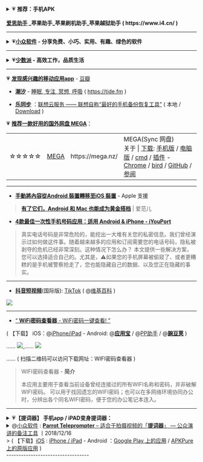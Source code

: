 <details>
    <summary>💗 <b>推荐：手机APK   <br><br>
	<a href="https://www.i4.cn/)" title="【爱思助手官网】_苹果助手_苹果刷机助手_苹果越狱助手 ( https://www.i4.cn/ ) ">爱思助手</a> _苹果助手_苹果刷机助手_苹果越狱助手 ( https://www.i4.cn/ ) </b>
	</summary>  <br>
<p>
<a href="https://go.choong.net/app" title="扫描二维码可以访问本网址:https://go.choong.net/app">
 <img src="https://github.com/taoste/Hello-World/blob/master/Tools/apk/apk-qrcode.png?raw=true"/></a>
<a href="https://www.wandoujia.com/" title="扫描二维码可以访问【豌豆荚手机助手】-海量安卓APP应用与游戏免费下载">
<img src="https://github.com/taoste/Hello-World/blob/master/Tools/apk/wandoujia-qrcode.png?raw=true"/></a>
<a href="https://sj.qq.com/" title="扫描二维码可以访问【应用宝】官网 - 腾讯出品">
<img src="https://github.com/taoste/Hello-World/blob/master/Tools/apk/txyyb-qrcode.png?raw=true"/></a>
<a href="https://apkpure.com/cn/" title=" 【需科学上网】扫描二维码可以访问:使用APKPure APK下载器在线极速下载原版应用 - APKPure官网">
<img src="https://github.com/taoste/Hello-World/blob/master/Tools/apk/APKPure-qrcode.png?raw=true"/></a>
<a href="https://go.choong.net/apple" title="扫描二维码可以访问【苹果Apple-Tool导航】">
<img src="https://github.com/taoste/Hello-World/raw/master/Tools/Apple%20iTunes/Apple-qrcode.png?raw=true"/></a>
</p>
</details>

----------------------------------

<details>
    <summary>
      💗<b><a href="https://www.appinn.com/">小众软件</a> - 分享免费、小巧、实用、有趣、绿色的软件</b>
     </summary>     
   <table> 
       <tr> 
         <td>
        <li><a href="https://www.appinn.com/forghetti/">Forghetti - 不保存密码数据的密码管理器</a> @<a href="https://www.forghetti.com/eng/download/a">Download</a> | <a href="https://www.appinn.com/">小众软件</a></li>
      <li><a href="https://www.appinn.com/alphabet-letter-confidence/">Alphabet - 适合2+岁小朋友，从 ABC 开始学字母[iOS 限免]</a> @<a href="https://itunes.apple.com/app/alphabet-letter-confidence/id484776617">App Store</a> | <a href="https://www.appinn.com/">小众软件</a></li>
      <li><a href="https://www.appinn.com/musicolet-music-player/">Musicolet Music Player - 个人已知安卓下最省心的音乐播放器</a> @<a href="https://590m.com/file/15690961-449565760">Download</a> | <a href="https://www.appinn.com/">小众软件</a></li>
>  Musicolet Music Player 是一款 Android 下的本地音乐播放器，无需联网权限，免费、小巧、无广告，只有 1.98MB 大小。被发现频道的 @C-Entropy 同学誉为：个人已知安卓下最省心的音乐播放器。@Appinn
        </td> 
			      <td> &nbsp; </td>
      </tr> 
    </table> 
</details>

<hr>

<details>
    <summary>
      💗<b><a href="https://sspai.com/">少数派</a> - 高效工作，品质生活</b>
     </summary>   
 <table> 
       <tr> 
         <td>
<li>1. X Progress：https://sspai.com/s/KP9v</li>

<li> 2. PomoNow 2：https://sspai.com/s/K1Q2 </li>

<li>3. Sorted³：https://sspai.com/s/Ke0P </li>

<li> 4. 滴答清单：https://sspai.com/s/z5N8 </li>

<li> 5. Fantastical：https://sspai.com/s/zlVG </li>

<li> 6. Timepage：https://sspai.com/s/nXRD </li>

<li> 7. Calendars：https://sspai.com/s/z2g0 </li>

<li> 8. 滴墨书摘：https://sspai.com/s/zwmP </li>

<li> 少数派正版软件商城：https://sspai.com/item/57 </li>

<li> 9. 微信读书：https://sspai.com/s/K3ad </li>

<li> 10. 豆瓣：https://sspai.com/s/nrOR </li>

<li> 11. Sigma Planner：https://sspai.com/s/z2gm </li>

<li> 12. 课程时间表：https://sspai.com/s/nXRZ </li>

<li> 13. 懒饭：https://sspai.com/s/JvE7 </li>

<li> 14. YaoYao：https://sspai.com/s/KxW2 </li>

<li> 15. NOMO：https://sspai.com/s/JDlY </li>

<li> 16. 网易严选：https://sspai.com/s/JYN3 </li>

<li> 17. 招商银行：https://sspai.com/s/nAW2 </li>
</td> 
<td> &nbsp; </td>
      </tr> 
    </table> 
</details>

<hr>

💗 [**发现感兴趣的移动应用app**](https://www.douban.com/app/) - [豆瓣](https://www.douban.com/)

- [**潮汐**](https://pim.lenovo.com/contact/portal/pim/index.shtml) - [睡眠, 专注, 冥想, 呼吸](https://github.com/taoste/Hello-World/tree/master/Tools/tide) ( https://tide.fm ) 

- [**乐同步**](https://pim.lenovo.com/contact/portal/pim/index.shtml) ：[联想云服务 —— 联想自称“最好的手机备份恢复工具”](https://github.com/taoste/Hello-World/tree/master/Tools/apk/pim) ( 本地 / [Download](https://github.com/taoste/Hello-World/raw/master/Tools/apk/pim/4719-2019-08-05062338-1565000618714.apk) )

💗 [**推荐一款好用的国外网盘 MEGA**](https://github.com/taoste/Hello-World/blob/master/Tools/MEGA网盘/)：

<table><tr>
        <td>☆☆☆☆☆</td>
        <td> <a href="https://mega.nz/" title="MEGA(sync网盘-中文界面)https://mega.nz/
          可靠安全的云端服务就是这么简单！现在就在MEGA终端至终端加密云端协作平台上创建一个帐号，并获得 50 GB *免费储存空间！">MEGA</a> </td>
          <td>https://mega.nz/</td>
        <td>MEGA(Sync 网盘) <br>
          关于 | <a href="https://mega.nz/start" title="MEGA(Sync 网盘)">下载</a>:
          <a href="https://mega.nz/mobile" title="手机应用 | MEGA(Sync 网盘)">手机版</a> / 
          <a href="https://mega.nz/sync" title="桌面应用程序 | MEGA(Sync 网盘)">电脑版</a> / 
          <a href="https://mega.nz/cmd" title="桌面应用程序 | MEGA(Sync 网盘)">cmd</a> / 
          <a href="https://mega.nz/extensions" title="插件/扩展程序 | MEGA(Sync 网盘)">插件</a> - 
          <a href="https://chrome.google.com/webstore/detail/mega/bigefpfhnfcobdlfbedofhhaibnlghod?hl=zh-CN" title="Chrome浏览器插件 | MEGA(Sync 网盘)">Chrome</a> / 
          <a href="https://mega.nz/bird" title="MEGA扩展程序Thunderbird雷鸟®
                    使用MEGA的Mozilla Thunderbird邮件客户端扩展程序，让您在寄送电子邮件时也能发送大型文件。">bird</a>  /
          <a href="https://github.com/meganz/MEGAsync/blob/master/README.md" title="开源：可以独立验证我们加密模型的正确性。
高级用户：GitHub包含有关MEGA桌面应用程序的功能以及每个平台的使用说明，并描述了如何从我们的公共源GItHub存储库构建它。">GitHub</a> /
          <a href="https://www.jianshu.com/p/44741a9e243f" title="网盘可以良心到什么程度? 试试MEGA吧! - 简书">参阅</a>
        </td>
    </tr> 
</table>

-----------------------------------------------------------------------

- [**手動將內容從Android 裝置轉移至iOS 裝置**](https://support.apple.com/zh-hk/HT205063) - Apple 支援

> [**有了它们，Android 和 Mac 也能成为黄金搭档**](https://www.ifanr.com/app/720872) | 爱范儿

- [**4款最佳一次性手机号码应用：适用 Android & iPhone - iYouPort**](https://www.iyouport.org/4%E6%AC%BE%E6%9C%80%E4%BD%B3%E4%B8%80%E6%AC%A1%E6%80%A7%E6%89%8B%E6%9C%BA%E5%8F%B7%E7%A0%81%E5%BA%94%E7%94%A8%EF%BC%9A%E9%80%82%E7%94%A8-android-iphone/)

> 真实电话号码是非常危险的，能挖出一大堆有关您的私密信息。我们曾经演示过如何做这件事。随着越来越多的应用和订阅需要您的电话号码，隐私被剥夺的危机已经非常深刻。这种情况下怎么办？
> 本文提供一些解决方案，您可以选择适合自己的。尤其是，⚠️如果您的手机屏幕被偷窥了、或者更糟糕的是手机被警察抢走了，您也能隐藏自己的数据、以及您正在隐藏的事实。

----------------------------------

- [**抖音短视频**](https://www.douyin.com/)(国际版): [TikTok](https://www.tiktok.com/) ( @[维基百科](https://zh.wikipedia.org/wiki/%E6%8A%96%E9%9F%B3%E7%9F%AD%E8%A7%86%E9%A2%91) )
 
<p><a href="https://itunes.apple.com/US/app/id835599320?mt=8" title="App Store">
<img src="https://s16a.tiktokcdn.com/aweme/resource/web_i18n/static/image/apple_store_c8e2548.png?raw=true"/><p>
 
----------------------------------

- [“ **WiFi密码查看器** - WiFi密码一键查看! ”](https://android.myapp.com/myapp/detail.htm?apkName=com.alex.lookwifipassword) 

( 【下载】 iOS：@[iPhone/iPad](https://itunes.apple.com/cn/app/wifi%E5%AF%86%E7%A0%81%E6%9F%A5%E7%9C%8B%E5%99%A8-wifi%E5%AF%86%E7%A0%81%E4%B8%80%E9%94%AE%E6%9F%A5%E7%9C%8B/id1197978826?mt=8) - Android:
@[**应用宝**](https://android.myapp.com/myapp/detail.htm?apkName=com.alex.lookwifipassword) / 
@[PP助手](https://www.25pp.com/android/detail_5900603/) / 
@[**豌豆荚**](https://www.25pp.com/android/detail_5900603/)  )


<p>…… <a href="https://android.myapp.com/myapp/detail.htm?apkName=com.alex.lookwifipassword" title="【Android/安卓版】WiFi密码查看器(腾讯应用宝)">
<img src="https://github.com/taoste/Hello-World/blob/master/Tools/apk/WiFi密码查看器/WIFI密码查看器下载-( 腾讯应用宝)qrcode.png?raw=true"/>
</a>
  …… 
<a href="https://itunes.apple.com/cn/app/wifi%E5%AF%86%E7%A0%81%E6%9F%A5%E7%9C%8B%E5%99%A8-wifi%E5%AF%86%E7%A0%81%E4%B8%80%E9%94%AE%E6%9F%A5%E7%9C%8B/id1197978826?mt=8" title="【Apple iTunes】WiFi密码查看器(中国CN)">
<img src="https://github.com/taoste/Hello-World/blob/master/Tools/apk/WiFi密码查看器/WIFI密码查看器下载-(iOS苹果商店-CN)qrcode.png?raw=true"/>
</a></p>
 …… ( 扫描二维码可以访问下载网址：WIFI密码查看器 ) 

> WIFI密码查看器 - **简介**
> 
> 本应用主要用于查看当前设备曾经连接过的所有WIFI名称和密码，并非破解WIFI密码。
> 可以用于找回遗忘的WIFI密码；也可以在多网络环境协同办公时，分辨出各个同名WIFI密码，便于您的办公笔记本连入。

----------------------------------

<details>
    <summary>
      💗<b>【提词器】 手机app / iPAD变身提词器：</b>
       

<li> @<a href="https://www.appinn.com/">小众软件</a> : <a href="https://www.appinn.com/parrot-teleprompter/"><b>Parrot Teleprompter</b> – 适合于拍摄视频的「<b>提词器</b>」 — 公众演讲的备注工具</a> 丨2018/12/16</li> 
> ( 【下载】<a href="https://itunes.apple.com/us/app/parrot-teleprompter/id1010384663?mt=8&ref=appinn">iOS</a>
: <a href="https://itunes.apple.com/cn/app/parrot-teleprompter/id1010384663">iPhone / iPad</a>
- Android ：<a href="https://play.google.com/store/apps/details?id=com.parrotteleprompter.app&hl=zh">Google Play 上的应用</a>
/ <a href="https://apkpure.com/cn/parrot-teleprompter/com.parrotteleprompter.app">APKPure 上的原版应用</a> )
</summary> 
<p><a href="https://itunes.apple.com/hk/app/parrot-teleprompter/id1010384663" title="【Apple iTunes】iPhone手机提词器app(香港HK)">
<img src="https://github.com/taoste/Hello-World/blob/master/Tools/apk/iPhone手机提词器-qrcode.png?raw=true"/>
</a>
  …… 
<a href="https://itunes.apple.com/cn/app/parrot-teleprompter/id1010384663" title="【Apple iTunes】iPhone手机提词器app(中国CN)">
<img src="https://github.com/taoste/Hello-World/blob/master/Tools/apk/iPhone手机提词器cn-qrcode.png?raw=true"/>
</a></p>


> ( 扫描二维码可以访问下载网址：iPhone手机提词器 )

>
> Parrot Teleprompter 是一款 iPhone、iPad 上的专业 
<b><a href="https://zh.wikipedia.org/wiki/%E6%8F%90%E5%AD%97%E5%99%A8">提词器</a></b> 
应用，适合于拍摄视频时作为提示使用，配合官方套件还能挂在摄像机旁边使用，让你不用低头看脚本。@Appinn


<p><a href="https://img3.appinn.com/images/201812/parrot.jpg" title="【Apple iTunes】iPhone手机提词器app(Parrot Teleprompter)">
<img src="https://camo.githubusercontent.com/daa90ee27859f557a2f16f3f9367e7211818fe5a/68747470733a2f2f696d67332e617070696e6e2e636f6d2f696d616765732f3230313831322f706172726f742e6a70673f7261773d74727565?raw=true" width="475" height="" />
</a></p>

<p><a href="https://img3.appinn.com/images/201812/2018-12-1612-35-33.jpg" title="提词器屏幕">
  <img src="https://camo.githubusercontent.com/281d3f279125309b829c5df13540625ef6b5bacd/68747470733a2f2f696d67332e617070696e6e2e636f6d2f696d616765732f3230313831322f323031382d31322d313631322d33352d33332e6a70673f7261773d74727565?raw=true" width="475" height="" />
</a></p>


> 先来说上面的图片，这是 Parrot Teleprompter 官方的另外一款产品，将手机架设在摄像机上并使用反光镜作为<b>提词器屏幕</b>。
>
> 这个东西看起来非常专业（叫 Parrot™ Teleprompter），挂在专业摄像机的摄像头上，通过反光片（是这样叫吧？）显示手机上的内容，目的就是让你的眼睛可以始终盯着镜头，让拍出来的视频更加专业。
>
> 所以也不清楚是 App 配合硬件，还是硬件配合 App，总之 Parrot Teleprompter 是可以单独拿出来用的，不买那个支架，小心的放在镜头旁边，拍一个 vlog 还是没问题的。

<p><a href="https://img3.appinn.com/images/201812/690x0w-3.jpg" title="提词器屏幕">
<img src="https://camo.githubusercontent.com/8d9b8edba268a60445f58e3fec8d8dd4477a6f18/68747470733a2f2f696d67332e617070696e6e2e636f6d2f696d616765732f3230313831322f3639307830772d332e6a7067" width="475" height="" /></a></p>

<p><a href="https://zh.wikipedia.org/wiki/%E6%8F%90%E5%AD%97%E5%99%A8" title="【维基百科】提词器-示意图">
  <img src="https://camo.githubusercontent.com/56742977e2f22106515da42cb66e518a97e35f97/68747470733a2f2f75706c6f61642e77696b696d656469612e6f72672f77696b6970656469612f636f6d6d6f6e732f7468756d622f322f32302f54656c6570726f6d707465725f736368656d617469632e7376672f35343070782d54656c6570726f6d707465725f736368656d617469632e7376672e706e67" width="475" height="" /></a></p>

>  **示意图:(1) 摄像机	(2)罩子(3) 显示器	(4) 透明玻璃或分光镜(5) 人眼的视线 	(6) 摄像机图像**
>
> 可以设置速度、循环播放、字体大小、边距宽度，总能让你好好的读台词 😂
>
> 在<a href="https://itunes.apple.com/us/app/parrot-teleprompter/id1010384663?mt=8&ref=appinn" title="【Apple iTunes】iPhone手机提词器app(Parrot Teleprompter)">App Store</a> 免费下载。
</details>
----------------------------------


